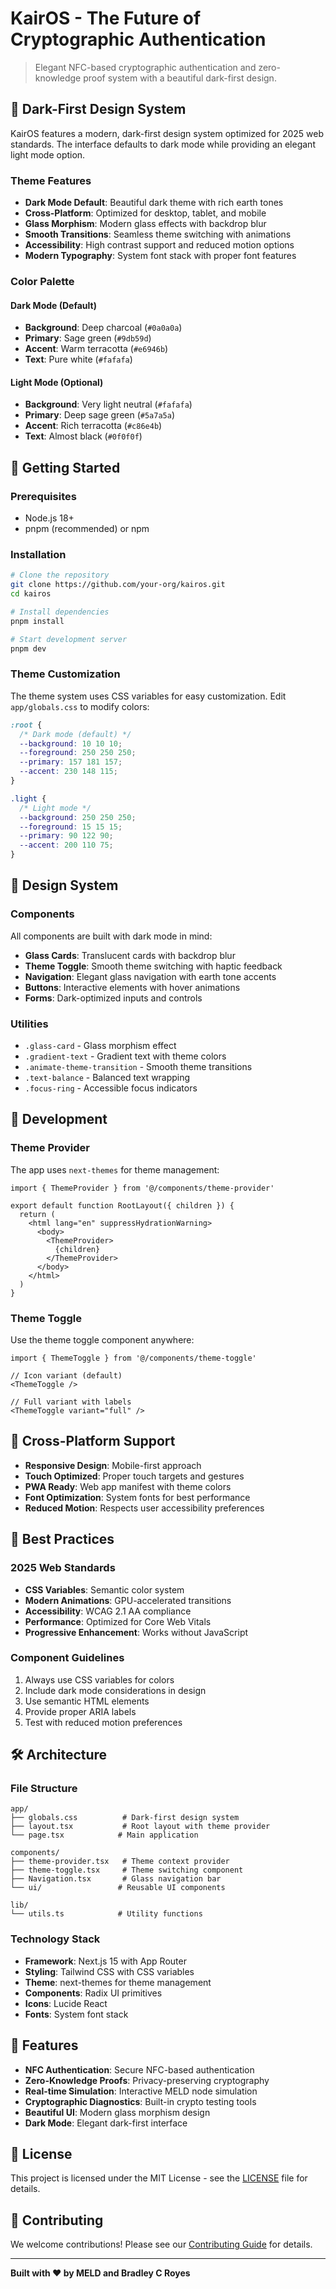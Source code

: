 # KairOS - The Future of Cryptographic Authentication

> Elegant NFC-based cryptographic authentication and zero-knowledge proof system with a beautiful dark-first design.

## 🌙 Dark-First Design System

KairOS features a modern, dark-first design system optimized for 2025 web standards. The interface defaults to dark mode while providing an elegant light mode option.

### Theme Features

- **Dark Mode Default**: Beautiful dark theme with rich earth tones
- **Cross-Platform**: Optimized for desktop, tablet, and mobile
- **Glass Morphism**: Modern glass effects with backdrop blur
- **Smooth Transitions**: Seamless theme switching with animations
- **Accessibility**: High contrast support and reduced motion options
- **Modern Typography**: System font stack with proper font features

### Color Palette

#### Dark Mode (Default)
- **Background**: Deep charcoal (`#0a0a0a`)
- **Primary**: Sage green (`#9db59d`)
- **Accent**: Warm terracotta (`#e6946b`)
- **Text**: Pure white (`#fafafa`)

#### Light Mode (Optional)
- **Background**: Very light neutral (`#fafafa`)
- **Primary**: Deep sage green (`#5a7a5a`)
- **Accent**: Rich terracotta (`#c86e4b`)
- **Text**: Almost black (`#0f0f0f`)

## 🚀 Getting Started

### Prerequisites

- Node.js 18+ 
- pnpm (recommended) or npm

### Installation

```bash
# Clone the repository
git clone https://github.com/your-org/kairos.git
cd kairos

# Install dependencies
pnpm install

# Start development server
pnpm dev
```

### Theme Customization

The theme system uses CSS variables for easy customization. Edit `app/globals.css` to modify colors:

```css
:root {
  /* Dark mode (default) */
  --background: 10 10 10;
  --foreground: 250 250 250;
  --primary: 157 181 157;
  --accent: 230 148 115;
}

.light {
  /* Light mode */
  --background: 250 250 250;
  --foreground: 15 15 15;
  --primary: 90 122 90;
  --accent: 200 110 75;
}
```

## 🎨 Design System

### Components

All components are built with dark mode in mind:

- **Glass Cards**: Translucent cards with backdrop blur
- **Theme Toggle**: Smooth theme switching with haptic feedback
- **Navigation**: Elegant glass navigation with earth tone accents
- **Buttons**: Interactive elements with hover animations
- **Forms**: Dark-optimized inputs and controls

### Utilities

- `.glass-card` - Glass morphism effect
- `.gradient-text` - Gradient text with theme colors
- `.animate-theme-transition` - Smooth theme transitions
- `.text-balance` - Balanced text wrapping
- `.focus-ring` - Accessible focus indicators

## 🔧 Development

### Theme Provider

The app uses `next-themes` for theme management:

```tsx
import { ThemeProvider } from '@/components/theme-provider'

export default function RootLayout({ children }) {
  return (
    <html lang="en" suppressHydrationWarning>
      <body>
        <ThemeProvider>
          {children}
        </ThemeProvider>
      </body>
    </html>
  )
}
```

### Theme Toggle

Use the theme toggle component anywhere:

```tsx
import { ThemeToggle } from '@/components/theme-toggle'

// Icon variant (default)
<ThemeToggle />

// Full variant with labels
<ThemeToggle variant="full" />
```

## 📱 Cross-Platform Support

- **Responsive Design**: Mobile-first approach
- **Touch Optimized**: Proper touch targets and gestures
- **PWA Ready**: Web app manifest with theme colors
- **Font Optimization**: System fonts for best performance
- **Reduced Motion**: Respects user accessibility preferences

## 🎯 Best Practices

### 2025 Web Standards

- **CSS Variables**: Semantic color system
- **Modern Animations**: GPU-accelerated transitions
- **Accessibility**: WCAG 2.1 AA compliance
- **Performance**: Optimized for Core Web Vitals
- **Progressive Enhancement**: Works without JavaScript

### Component Guidelines

1. Always use CSS variables for colors
2. Include dark mode considerations in design
3. Use semantic HTML elements
4. Provide proper ARIA labels
5. Test with reduced motion preferences

## 🛠 Architecture

### File Structure

```
app/
├── globals.css          # Dark-first design system
├── layout.tsx           # Root layout with theme provider
└── page.tsx            # Main application

components/
├── theme-provider.tsx   # Theme context provider
├── theme-toggle.tsx     # Theme switching component
├── Navigation.tsx       # Glass navigation bar
└── ui/                 # Reusable UI components

lib/
└── utils.ts            # Utility functions
```

### Technology Stack

- **Framework**: Next.js 15 with App Router
- **Styling**: Tailwind CSS with CSS variables
- **Theme**: next-themes for theme management
- **Components**: Radix UI primitives
- **Icons**: Lucide React
- **Fonts**: System font stack

## 🌟 Features

- **NFC Authentication**: Secure NFC-based authentication
- **Zero-Knowledge Proofs**: Privacy-preserving cryptography
- **Real-time Simulation**: Interactive MELD node simulation
- **Cryptographic Diagnostics**: Built-in crypto testing tools
- **Beautiful UI**: Modern glass morphism design
- **Dark Mode**: Elegant dark-first interface

## 📄 License

This project is licensed under the MIT License - see the [LICENSE](LICENSE) file for details.

## 🤝 Contributing

We welcome contributions! Please see our [Contributing Guide](CONTRIBUTING.md) for details.

---

**Built with ❤️ by MELD and Bradley C Royes** 